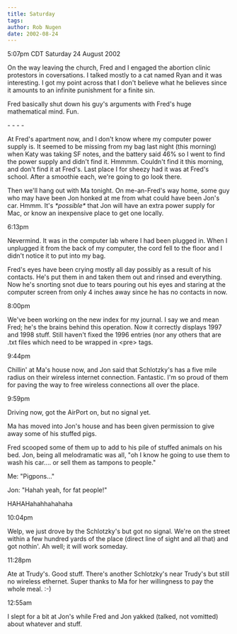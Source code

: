 ```yaml
---
title: Saturday
tags: 
author: Rob Nugen
date: 2002-08-24
---
```


<p class=date>5:07pm CDT Saturday 24 August 2002</p>

<p>On the way leaving the church, Fred and I engaged the abortion
clinic protestors in coversations.  I talked mostly to a cat named
Ryan and it was interesting.  I got my point across that I don't
believe what he believes since it amounts to an infinite punishment
for a finite sin.</p>

<p>Fred basically shut down his guy's arguments with Fred's huge
mathematical mind.  Fun.</p>

<p>- - - -</p>

<p>At Fred's apartment now, and I don't know where my computer power
supply is.  It seemed to be missing from my bag last night (this
morning) when Katy was taking SF notes, and the battery said 46% so I
went to find the power supply and didn't find it.  Hmmmm.  Couldn't
find it this morning, and don't find it at Fred's.  Last place I for
sheezy had it was at Fred's school.  After a smoothie each, we're
going to go look there.</p>

<p>Then we'll hang out with Ma tonight.  On me-an-Fred's way home,
some guy who may have been Jon honked at me from what could have been
Jon's car.  Hmmm.  It's <em>*possible*</em> that Jon will have an
extra power supply for Mac, or know an inexpensive place to get one
locally.</p>

<p class=date>6:13pm</p>

<p>Nevermind.  It was in the computer lab where I had been plugged
in.  When I unplugged it from the back of my computer, the cord fell
to the floor and I didn't notice it to put into my bag.</p>

<p>Fred's eyes have been crying mostly all day possibly as a result of
his contacts.  He's put them in and taken them out and rinsed and
everything.  Now he's snorting snot due to tears pouring out his eyes
and staring at the computer screen from only 4 inches away since he
has no contacts in now.</p>

<p class=date>8:00pm</p>

<p>We've been working on the new index for my journal.  I say we and
mean Fred; he's the brains behind this operation.  Now it correctly
displays 1997 and 1998 stuff.  Still haven't fixed the 1996 entries
(nor any others that are .txt files which need to be wrapped in
&lt;pre&gt; tags.</p>

<p class=date>9:44pm</p>

<p>Chillin' at Ma's house now, and Jon said that Schlotzky's has a
five mile radius on their wireless internet connection.  Fantastic.
I'm so proud of them for paving the way to free wireless connections
all over the place.</p>

<p class=date>9:59pm</p>

<p>Driving now, got the AirPort on, but no signal yet.</p>

<p>Ma has moved into Jon's house and has been given permission to give
away some of his stuffed pigs.</p>

<p>Fred scooped some of them up to add to his pile of stuffed animals
on his bed.  Jon, being all melodramatic was all, "oh I know he going
to use them to wash his car.... or sell them as tampons to people."</p>

<p>Me: "Pigpons..."</p>

<p>Jon: "Hahah yeah, for fat people!"</p>

<p>HAHAHahahhahahaha</p>

<p class=date>10:04pm</p>

<p>Welp, we just drove by the Schlotzky's but got no signal.  We're on
the street within a few hundred yards of the place (direct line of
sight and all that) and got nothin'.  Ah well; it will work
someday.</p>

<p class=date>11:28pm</p>

<p>Ate at Trudy's.  Good stuff.  There's another Schlotzky's near
Trudy's but still no wireless ethernet.  Super thanks to Ma for her
willingness to pay the whole meal.  :-)</p>

<p class=date>12:55am</p>

<p>I slept for a bit at Jon's while Fred and Jon yakked (talked, not
vomitted) about whatever and stuff.</p>

